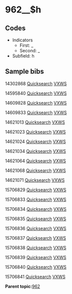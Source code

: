 # 962\_\_$h

## Codes

-   Indicators
    -   First: \_
    -   Second: \_
-   Subfield: h

## Sample bibs

14302868 [Quicksearch](https://search.library.yale.edu/catalog/14302868) [VXWS](http://prodorbis.library.yale.edu:7014/vxws/GetHoldingsService?bibId=14302868)

14595840 [Quicksearch](https://search.library.yale.edu/catalog/14595840) [VXWS](http://prodorbis.library.yale.edu:7014/vxws/GetHoldingsService?bibId=14595840)

14609828 [Quicksearch](https://search.library.yale.edu/catalog/14609828) [VXWS](http://prodorbis.library.yale.edu:7014/vxws/GetHoldingsService?bibId=14609828)

14609833 [Quicksearch](https://search.library.yale.edu/catalog/14609833) [VXWS](http://prodorbis.library.yale.edu:7014/vxws/GetHoldingsService?bibId=14609833)

14621013 [Quicksearch](https://search.library.yale.edu/catalog/14621013) [VXWS](http://prodorbis.library.yale.edu:7014/vxws/GetHoldingsService?bibId=14621013)

14621023 [Quicksearch](https://search.library.yale.edu/catalog/14621023) [VXWS](http://prodorbis.library.yale.edu:7014/vxws/GetHoldingsService?bibId=14621023)

14621024 [Quicksearch](https://search.library.yale.edu/catalog/14621024) [VXWS](http://prodorbis.library.yale.edu:7014/vxws/GetHoldingsService?bibId=14621024)

14621034 [Quicksearch](https://search.library.yale.edu/catalog/14621034) [VXWS](http://prodorbis.library.yale.edu:7014/vxws/GetHoldingsService?bibId=14621034)

14621064 [Quicksearch](https://search.library.yale.edu/catalog/14621064) [VXWS](http://prodorbis.library.yale.edu:7014/vxws/GetHoldingsService?bibId=14621064)

14621068 [Quicksearch](https://search.library.yale.edu/catalog/14621068) [VXWS](http://prodorbis.library.yale.edu:7014/vxws/GetHoldingsService?bibId=14621068)

14621071 [Quicksearch](https://search.library.yale.edu/catalog/14621071) [VXWS](http://prodorbis.library.yale.edu:7014/vxws/GetHoldingsService?bibId=14621071)

15706829 [Quicksearch](https://search.library.yale.edu/catalog/15706829) [VXWS](http://prodorbis.library.yale.edu:7014/vxws/GetHoldingsService?bibId=15706829)

15706833 [Quicksearch](https://search.library.yale.edu/catalog/15706833) [VXWS](http://prodorbis.library.yale.edu:7014/vxws/GetHoldingsService?bibId=15706833)

15706834 [Quicksearch](https://search.library.yale.edu/catalog/15706834) [VXWS](http://prodorbis.library.yale.edu:7014/vxws/GetHoldingsService?bibId=15706834)

15706835 [Quicksearch](https://search.library.yale.edu/catalog/15706835) [VXWS](http://prodorbis.library.yale.edu:7014/vxws/GetHoldingsService?bibId=15706835)

15706836 [Quicksearch](https://search.library.yale.edu/catalog/15706836) [VXWS](http://prodorbis.library.yale.edu:7014/vxws/GetHoldingsService?bibId=15706836)

15706837 [Quicksearch](https://search.library.yale.edu/catalog/15706837) [VXWS](http://prodorbis.library.yale.edu:7014/vxws/GetHoldingsService?bibId=15706837)

15706838 [Quicksearch](https://search.library.yale.edu/catalog/15706838) [VXWS](http://prodorbis.library.yale.edu:7014/vxws/GetHoldingsService?bibId=15706838)

15706839 [Quicksearch](https://search.library.yale.edu/catalog/15706839) [VXWS](http://prodorbis.library.yale.edu:7014/vxws/GetHoldingsService?bibId=15706839)

15706840 [Quicksearch](https://search.library.yale.edu/catalog/15706840) [VXWS](http://prodorbis.library.yale.edu:7014/vxws/GetHoldingsService?bibId=15706840)

15706841 [Quicksearch](https://search.library.yale.edu/catalog/15706841) [VXWS](http://prodorbis.library.yale.edu:7014/vxws/GetHoldingsService?bibId=15706841)

**Parent topic:**[962](../../tags/962/962.md)

